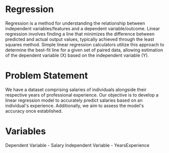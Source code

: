 # Regression
Regression is a method for understanding the relationship between independent variables/features and a dependent variable/outcome.
Linear regression involves finding a line that minimizes the difference between predicted and actual output values, typically achieved through the least squares method. Simple linear regression calculators utilize this approach to determine the best-fit line for a given set of paired data, allowing estimation of the dependent variable (X) based on the independent variable (Y).

# Problem Statement
We have a dataset comprising salaries of individuals alongside their respective years of professional experience. Our objective is to develop a linear regression model to accurately predict salaries based on an individual's experience. Additionally, we aim to assess the model's accuracy once established. 

# Variables
Dependent Variable - Salary
Independent Variable - YearsExperience
 
